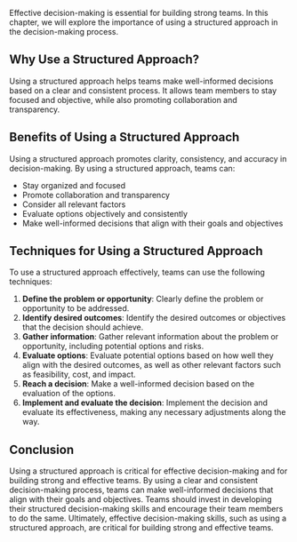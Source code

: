

Effective decision-making is essential for building strong teams. In this chapter, we will explore the importance of using a structured approach in the decision-making process.

## Why Use a Structured Approach?

Using a structured approach helps teams make well-informed decisions based on a clear and consistent process. It allows team members to stay focused and objective, while also promoting collaboration and transparency.

## Benefits of Using a Structured Approach

Using a structured approach promotes clarity, consistency, and accuracy in decision-making. By using a structured approach, teams can:

- Stay organized and focused
- Promote collaboration and transparency
- Consider all relevant factors
- Evaluate options objectively and consistently
- Make well-informed decisions that align with their goals and objectives

## Techniques for Using a Structured Approach

To use a structured approach effectively, teams can use the following techniques:

1. **Define the problem or opportunity**: Clearly define the problem or opportunity to be addressed.
2. **Identify desired outcomes**: Identify the desired outcomes or objectives that the decision should achieve.
3. **Gather information**: Gather relevant information about the problem or opportunity, including potential options and risks.
4. **Evaluate options**: Evaluate potential options based on how well they align with the desired outcomes, as well as other relevant factors such as feasibility, cost, and impact.
5. **Reach a decision**: Make a well-informed decision based on the evaluation of the options.
6. **Implement and evaluate the decision**: Implement the decision and evaluate its effectiveness, making any necessary adjustments along the way.

## Conclusion

Using a structured approach is critical for effective decision-making and for building strong and effective teams. By using a clear and consistent decision-making process, teams can make well-informed decisions that align with their goals and objectives. Teams should invest in developing their structured decision-making skills and encourage their team members to do the same. Ultimately, effective decision-making skills, such as using a structured approach, are critical for building strong and effective teams.
